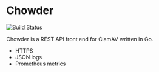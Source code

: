 # Chowder
[![Build Status](https://travis-ci.org/lachlanmunro/chowder.svg?branch=master)](https://travis-ci.org/lachlanmunro/chowder)

Chowder is a REST API front end for ClamAV written in Go.

* HTTPS
* JSON logs
* Prometheus metrics